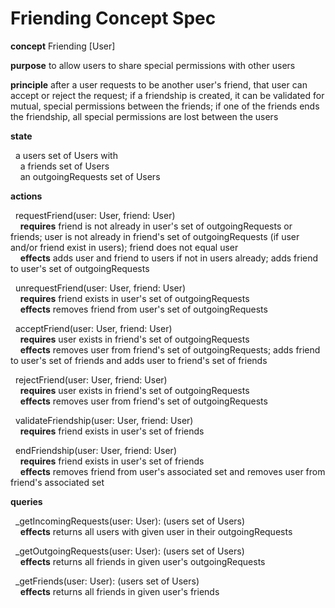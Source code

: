 # Friending Concept Spec

**concept** Friending [User]

**purpose** to allow users to share special permissions with other users

**principle** after a user requests to be another user's friend, that user can accept or reject the request; if a friendship is created, it can be validated for mutual, special permissions between the friends; if one of the friends ends the friendship, all special permissions are lost between the users

**state**

&nbsp; a users set of Users with \
&nbsp;&nbsp;&nbsp; a friends set of Users \
&nbsp;&nbsp;&nbsp; an outgoingRequests set of Users

**actions**

&nbsp; requestFriend(user: User, friend: User) \
&nbsp;&nbsp;&nbsp; **requires**  friend is not already in user's set of outgoingRequests or friends; user is not already in friend's set of outgoingRequests (if user and/or friend exist in  users); friend does not equal user  \
&nbsp;&nbsp;&nbsp; **effects** adds user and friend to users if not in users already; adds friend to user's set of outgoingRequests

&nbsp; unrequestFriend(user: User, friend: User) \
&nbsp;&nbsp;&nbsp; **requires**  friend exists  in user's set of outgoingRequests  \
&nbsp;&nbsp;&nbsp; **effects** removes friend from user's set of outgoingRequests

&nbsp; acceptFriend(user: User, friend: User) \
&nbsp;&nbsp;&nbsp; **requires** user exists in friend's set of outgoingRequests \
&nbsp;&nbsp;&nbsp; **effects** removes user from friend's set of outgoingRequests; adds friend to user's set of friends and adds user to friend's set of friends

&nbsp; rejectFriend(user: User, friend: User) \
&nbsp;&nbsp;&nbsp; **requires** user exists in friend's set of outgoingRequests \
&nbsp;&nbsp;&nbsp; **effects** removes user from friend's set of outgoingRequests

&nbsp; validateFriendship(user: User, friend: User) \
&nbsp;&nbsp;&nbsp; **requires** friend exists in user's set of friends

&nbsp; endFriendship(user: User, friend: User) \
&nbsp;&nbsp;&nbsp; **requires** friend exists in user's set of friends \
&nbsp;&nbsp;&nbsp; **effects** removes friend from user's associated set and removes user from friend's associated set

**queries**

&nbsp; _getIncomingRequests(user: User): (users set of Users) \
&nbsp;&nbsp;&nbsp; **effects** returns all users with given user in their outgoingRequests

&nbsp; _getOutgoingRequests(user: User): (users set of Users) \
&nbsp;&nbsp;&nbsp; **effects** returns all friends in given user's outgoingRequests

&nbsp; _getFriends(user: User): (users set of Users) \
&nbsp;&nbsp;&nbsp; **effects** returns all friends in given user's friends
